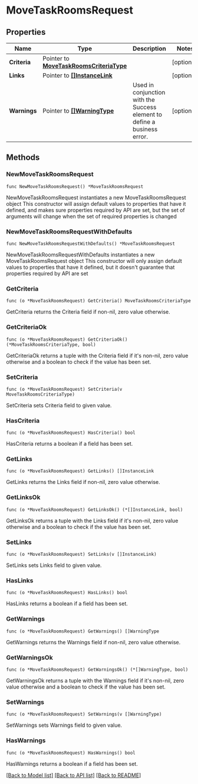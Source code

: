 # MoveTaskRoomsRequest

## Properties

Name | Type | Description | Notes
------------ | ------------- | ------------- | -------------
**Criteria** | Pointer to [**MoveTaskRoomsCriteriaType**](MoveTaskRoomsCriteriaType.md) |  | [optional] 
**Links** | Pointer to [**[]InstanceLink**](InstanceLink.md) |  | [optional] 
**Warnings** | Pointer to [**[]WarningType**](WarningType.md) | Used in conjunction with the Success element to define a business error. | [optional] 

## Methods

### NewMoveTaskRoomsRequest

`func NewMoveTaskRoomsRequest() *MoveTaskRoomsRequest`

NewMoveTaskRoomsRequest instantiates a new MoveTaskRoomsRequest object
This constructor will assign default values to properties that have it defined,
and makes sure properties required by API are set, but the set of arguments
will change when the set of required properties is changed

### NewMoveTaskRoomsRequestWithDefaults

`func NewMoveTaskRoomsRequestWithDefaults() *MoveTaskRoomsRequest`

NewMoveTaskRoomsRequestWithDefaults instantiates a new MoveTaskRoomsRequest object
This constructor will only assign default values to properties that have it defined,
but it doesn't guarantee that properties required by API are set

### GetCriteria

`func (o *MoveTaskRoomsRequest) GetCriteria() MoveTaskRoomsCriteriaType`

GetCriteria returns the Criteria field if non-nil, zero value otherwise.

### GetCriteriaOk

`func (o *MoveTaskRoomsRequest) GetCriteriaOk() (*MoveTaskRoomsCriteriaType, bool)`

GetCriteriaOk returns a tuple with the Criteria field if it's non-nil, zero value otherwise
and a boolean to check if the value has been set.

### SetCriteria

`func (o *MoveTaskRoomsRequest) SetCriteria(v MoveTaskRoomsCriteriaType)`

SetCriteria sets Criteria field to given value.

### HasCriteria

`func (o *MoveTaskRoomsRequest) HasCriteria() bool`

HasCriteria returns a boolean if a field has been set.

### GetLinks

`func (o *MoveTaskRoomsRequest) GetLinks() []InstanceLink`

GetLinks returns the Links field if non-nil, zero value otherwise.

### GetLinksOk

`func (o *MoveTaskRoomsRequest) GetLinksOk() (*[]InstanceLink, bool)`

GetLinksOk returns a tuple with the Links field if it's non-nil, zero value otherwise
and a boolean to check if the value has been set.

### SetLinks

`func (o *MoveTaskRoomsRequest) SetLinks(v []InstanceLink)`

SetLinks sets Links field to given value.

### HasLinks

`func (o *MoveTaskRoomsRequest) HasLinks() bool`

HasLinks returns a boolean if a field has been set.

### GetWarnings

`func (o *MoveTaskRoomsRequest) GetWarnings() []WarningType`

GetWarnings returns the Warnings field if non-nil, zero value otherwise.

### GetWarningsOk

`func (o *MoveTaskRoomsRequest) GetWarningsOk() (*[]WarningType, bool)`

GetWarningsOk returns a tuple with the Warnings field if it's non-nil, zero value otherwise
and a boolean to check if the value has been set.

### SetWarnings

`func (o *MoveTaskRoomsRequest) SetWarnings(v []WarningType)`

SetWarnings sets Warnings field to given value.

### HasWarnings

`func (o *MoveTaskRoomsRequest) HasWarnings() bool`

HasWarnings returns a boolean if a field has been set.


[[Back to Model list]](../README.md#documentation-for-models) [[Back to API list]](../README.md#documentation-for-api-endpoints) [[Back to README]](../README.md)


